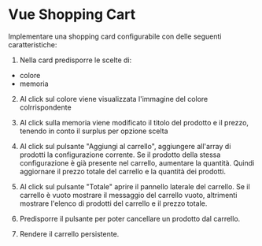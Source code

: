 # Vue Shopping Cart

Implementare una shopping card configurabile con delle seguenti caratteristiche:

1. Nella card predisporre le scelte di:
- colore
- memoria

2. Al click sul colore viene visualizzata l'immagine del colore colrrispondente

3. Al click sulla memoria viene modificato il titolo del prodotto e il prezzo, tenendo in conto il surplus per opzione scelta

4. Al click sul pulsante "Aggiungi al carrello", aggiungere all'array di prodotti la configurazione corrente. Se il prodotto della stessa configurazione è già presente nel carrello, aumentare la quantità. Quindi aggiornare il prezzo totale del carrello e la quantità dei prodotti.

5. Al click sul pulsante "Totale" aprire il pannello laterale del carrello. Se il carrello è vuoto mostrare il messaggio del carrello vuoto, altrimenti mostrare l'elenco di prodotti del carrello e il prezzo totale.

6. Predisporre il pulsante per poter cancellare un prodotto dal carrello.


7. Rendere il carrello persistente. 